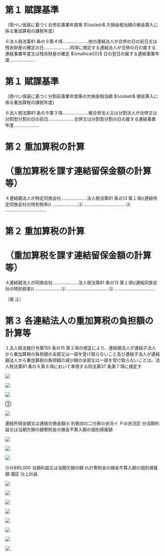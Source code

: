 # 第１ 賦課基準

（隠ぺい仮装に基づく合併前事業年度等 $\\oslash$ 欠損金相当額の損金算入に係る重加算税の課税年度）

６法人税法第81 条の９第４項…………………他の連結法人が合併の日の前日又は残余財産の確定の日…………………同項に規定する連結法人が合併の日の属する連結事業年度又は残余財産の確定 $\\mathcal{O}$ 日の翌日の属する連結事業年度…………………

# 第１ 賦課基準

（隠ぺい仮装に基づく分割前事業年度等の欠損金相当額 $\\oslash$ 損金算入に係る重加算税の課税年度）

６法人税法第81 条の９第３項…………………被合併法人又は分割法人が合併又は分割型分割の日の前日…………………合併又は分割型分割の日の属する連結事業年度…………………

# 第２ 重加算税の計算

# （重加算税を課す連結留保金額の計算等）

４連結親法人が特定同族会社…………………法人税法第81 条の13 第１項((連結特定同族会社の特別税率)) …………………⑴ …………………………… ⑵ ……………………………

# 第２ 重加算税の計算

# （重加算税を課す連結留保金額の計算等）

４連結親法人が同族会社…………………法人税法第81 条の13 第１項((連結同族会社の特別税率)) …………………⑴ …………………………… ⑵ ……………………………

（廃 止）

# 第３ 各連結法人の重加算税の負担額の計算等

１法人税法施行令第155 条の15 第２項の規定により、連結親法人が連結子法人から重加算税の負担額の全部又は一部を受け取らないこと及び連結子法人が連結親法人から重加算税の負担額の減少額の全部又は一部を受け取らないことは、法人税法第81 条の６第６項において準用する同法第37 条第７項に規定す

![](https://www.nta.go.jp/tmp/1c37e5ae-caf2-479d-8411-3b299e66d3b4/images/191e933c2307c0ac79adf6676773b380dedd8c1add43e388e443d96d0b3904d7.jpg)

![](https://www.nta.go.jp/tmp/1c37e5ae-caf2-479d-8411-3b299e66d3b4/images/05f36f8a43208963fa2899c9436ae51c4cb6b02c55c26ff5678d87737d71bca0.jpg)

![](https://www.nta.go.jp/tmp/1c37e5ae-caf2-479d-8411-3b299e66d3b4/images/c4e0832070a9008279812c1fdb19ccf5719ef892adbf5f3184246f92e489c7e4.jpg)

③

![](https://www.nta.go.jp/tmp/1c37e5ae-caf2-479d-8411-3b299e66d3b4/images/f86d0b70bb1189e909831b66686781a1899c3a7c84c677bfcd2656918b917710.jpg)

連結所得金額又は連結欠損金額⑷ 別表四の二付表の状況イ Ｐの状況区 分当期利益又は当期欠損の額寄附金の損金不算入額の個別帰属額

![](https://www.nta.go.jp/tmp/1c37e5ae-caf2-479d-8411-3b299e66d3b4/images/6889300486e4bf98ae4e681326cbd1fe4fbdb4ca55da1c3d5387fc4e0a0f0b47.jpg)

![](https://www.nta.go.jp/tmp/1c37e5ae-caf2-479d-8411-3b299e66d3b4/images/f407735dc714c764eb76d83bef6bf913df7add946f8364c12c70955c822feba9.jpg)

![](https://www.nta.go.jp/tmp/1c37e5ae-caf2-479d-8411-3b299e66d3b4/images/de19d4eb30c8e20c2eabc64875d8251ae1699e1b386e8f0dd740cca465981f73.jpg)

⑬⑭895,000 当期利益又は当期欠損の額 れ計寄附金の損金不算入額の個別帰属額 漏区 分上計品

![](https://www.nta.go.jp/tmp/1c37e5ae-caf2-479d-8411-3b299e66d3b4/images/7190712dac3f5b98949f7bda55120ba8c617b68e45c00911660d26305f507780.jpg)

![](https://www.nta.go.jp/tmp/1c37e5ae-caf2-479d-8411-3b299e66d3b4/images/125b5bd41d2031804aa12d86f4c9d569b4f743424e4aafd8dd10f337ac3db904.jpg)

![](https://www.nta.go.jp/tmp/1c37e5ae-caf2-479d-8411-3b299e66d3b4/images/7c29ac88c885141bbe83c3451d1171a5e87dca387efb41bca69ff2eb79498b95.jpg)

![](https://www.nta.go.jp/tmp/1c37e5ae-caf2-479d-8411-3b299e66d3b4/images/7fbf7e6892723ac5dac9a60be16d67e25879c04827fa9e97eed8c925d98ad22a.jpg)

![](https://www.nta.go.jp/tmp/1c37e5ae-caf2-479d-8411-3b299e66d3b4/images/f4dde271ca175b6101f60de0eb4b560994f7fcb6a50707b8e53eeb0775acb44b.jpg)

![](https://www.nta.go.jp/tmp/1c37e5ae-caf2-479d-8411-3b299e66d3b4/images/242b46224eb58d7e1f8318f3a03b537912c63b79c22338f865faa44de0b0db21.jpg)

![](https://www.nta.go.jp/tmp/1c37e5ae-caf2-479d-8411-3b299e66d3b4/images/5f8aa388bbe119779ee37004cc21162c3625cb8ce7acc321fcba74706172864e.jpg)

![](https://www.nta.go.jp/tmp/1c37e5ae-caf2-479d-8411-3b299e66d3b4/images/6def69735f85f8de9e9e08c8ab186b6d04b776fd060348e9280eae3a65ad7a98.jpg)